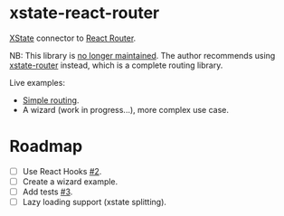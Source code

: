 # xstate-react-router

[XState](https://github.com/davidkpiano/xstate) connector to [React Router](https://github.com/ReactTraining/react-router).

NB: This library is [no longer maintained](https://github.com/carloslfu/xstate-router/issues/25#issuecomment-682494116). The author recommends using [xstate-router](https://github.com/carloslfu/xstate-router/) instead, which is a complete routing library.

Live examples:

- [Simple routing](https://codesandbox.io/s/ykmykxnm3z).
- A wizard (work in progress...), more complex use case.

# Roadmap

- [ ] Use React Hooks [#2](https://github.com/carloslfu/xstate-react-router/issues/2).
- [ ] Create a wizard example.
- [ ] Add tests [#3](https://github.com/carloslfu/xstate-react-router/issues/3).
- [ ] Lazy loading support (xstate splitting).

